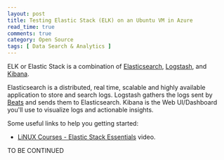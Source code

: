 ```yaml
---
layout: post
title: Testing Elastic Stack (ELK) on an Ubuntu VM in Azure
read_time: true
comments: true
category: Open Source
tags: [ Data Search & Analytics ]
---
```


ELK or Elastic Stack is a combination of [Elasticsearch](https://www.elastic.co/products/elasticsearch), [Logstash](https://www.elastic.co/products/logstash), and [Kibana](https://www.elastic.co/products/kibana).

Elasticsearch is a distributed, real time, scalable and highly available application to store and search logs. Logstash gathers the logs sent by [Beats](https://www.elastic.co/products/beats) and sends them to Elasticsearch. Kibana is the Web UI/Dashboard you'll use to visualize logs and actionable insights.

Some useful links to help you getting started:

* [LiNUX Courses - Elastic Stack Essentials](https://linuxacademy.com/linux/training/course/name/elastic-stack-essentials) video.

TO BE CONTINUED
